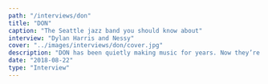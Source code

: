 ```yaml
---
path: "/interviews/don"
title: "DON"
caption: "The Seattle jazz band you should know about"
interview: "Dylan Harris and Nessy"
cover: "../images/interviews/don/cover.jpg"
description: "DON has been quietly making music for years. Now they’re ready to take Seattle on. What began in the classroom has placed them center stage at various house shows Battle of the Bands and even the annual UW Spring Show. DON pushes the boundaries and explores new genres at the forefront of a progressive Seattle music scene. Human Condition caught up with the band’s two keyboardists Daniel Salka and Ori Levari and frontman Stefàn Kubeja. (Not present for interview: bass player/vocalist Phinehas Nyang’oro and drummer Bobby Jimmi)"
date: "2018-08-22"
type: "Interview"
---
```

